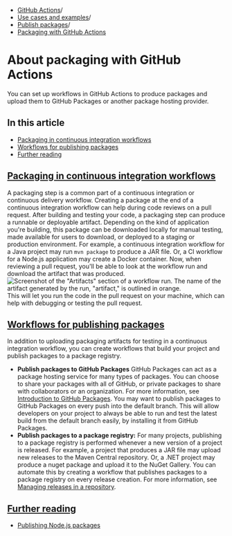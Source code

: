   * [GitHub Actions](https://docs.github.com/en/actions "GitHub Actions")/
  * [Use cases and examples](https://docs.github.com/en/actions/use-cases-and-examples "Use cases and examples")/
  * [Publish packages](https://docs.github.com/en/actions/use-cases-and-examples/publishing-packages "Publish packages")/
  * [Packaging with GitHub Actions](https://docs.github.com/en/actions/use-cases-and-examples/publishing-packages/about-packaging-with-github-actions "Packaging with GitHub Actions")


# About packaging with GitHub Actions
You can set up workflows in GitHub Actions to produce packages and upload them to GitHub Packages or another package hosting provider.
## In this article
  * [Packaging in continuous integration workflows](https://docs.github.com/en/actions/use-cases-and-examples/publishing-packages/about-packaging-with-github-actions#packaging-in-continuous-integration-workflows)
  * [Workflows for publishing packages](https://docs.github.com/en/actions/use-cases-and-examples/publishing-packages/about-packaging-with-github-actions#workflows-for-publishing-packages)
  * [Further reading](https://docs.github.com/en/actions/use-cases-and-examples/publishing-packages/about-packaging-with-github-actions#further-reading)


## [Packaging in continuous integration workflows](https://docs.github.com/en/actions/use-cases-and-examples/publishing-packages/about-packaging-with-github-actions#packaging-in-continuous-integration-workflows)
A packaging step is a common part of a continuous integration or continuous delivery workflow. Creating a package at the end of a continuous integration workflow can help during code reviews on a pull request.
After building and testing your code, a packaging step can produce a runnable or deployable artifact. Depending on the kind of application you're building, this package can be downloaded locally for manual testing, made available for users to download, or deployed to a staging or production environment.
For example, a continuous integration workflow for a Java project may run `mvn package` to produce a JAR file. Or, a CI workflow for a Node.js application may create a Docker container.
Now, when reviewing a pull request, you'll be able to look at the workflow run and download the artifact that was produced.
![Screenshot of the "Artifacts" section of a workflow run. The name of the artifact generated by the run, "artifact," is outlined in orange.](https://docs.github.com/assets/cb-13990/images/help/repository/artifact-drop-down-updated.png) This will let you run the code in the pull request on your machine, which can help with debugging or testing the pull request.
## [Workflows for publishing packages](https://docs.github.com/en/actions/use-cases-and-examples/publishing-packages/about-packaging-with-github-actions#workflows-for-publishing-packages)
In addition to uploading packaging artifacts for testing in a continuous integration workflow, you can create workflows that build your project and publish packages to a package registry.
  * **Publish packages to GitHub Packages** GitHub Packages can act as a package hosting service for many types of packages. You can choose to share your packages with all of GitHub, or private packages to share with collaborators or an organization. For more information, see [Introduction to GitHub Packages](https://docs.github.com/en/packages/learn-github-packages/introduction-to-github-packages).
You may want to publish packages to GitHub Packages on every push into the default branch. This will allow developers on your project to always be able to run and test the latest build from the default branch easily, by installing it from GitHub Packages.
  * **Publish packages to a package registry:** For many projects, publishing to a package registry is performed whenever a new version of a project is released. For example, a project that produces a JAR file may upload new releases to the Maven Central repository. Or, a .NET project may produce a nuget package and upload it to the NuGet Gallery.
You can automate this by creating a workflow that publishes packages to a package registry on every release creation. For more information, see [Managing releases in a repository](https://docs.github.com/en/repositories/releasing-projects-on-github/managing-releases-in-a-repository).


## [Further reading](https://docs.github.com/en/actions/use-cases-and-examples/publishing-packages/about-packaging-with-github-actions#further-reading)
  * [Publishing Node.js packages](https://docs.github.com/en/actions/publishing-packages/publishing-nodejs-packages)


